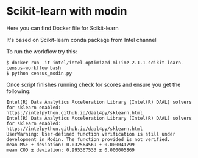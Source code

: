 # Scikit-learn with modin
Here you can find Docker file for Scikit-learn 

It's based on Scikit-learn conda package from Intel channel

To run the workflow try this:
```
$ docker run -it intel/intel-optimized-ml:imz-2.1.1-scikit-learn-census-workflow bash
$ python census_modin.py
```

Once script finishes running check for scores and ensure you get the following:
```
Intel(R) Data Analytics Acceleration Library (Intel(R) DAAL) solvers for sklearn enabled: https://intelpython.github.io/daal4py/sklearn.html
Intel(R) Data Analytics Acceleration Library (Intel(R) DAAL) solvers for sklearn enabled: https://intelpython.github.io/daal4py/sklearn.html
UserWarning: User-defined function verification is still under development in Modin. The function provided is not verified.
mean MSE ± deviation: 0.032564569 ± 0.000041799
mean COD ± deviation: 0.995367533 ± 0.000005869
```
